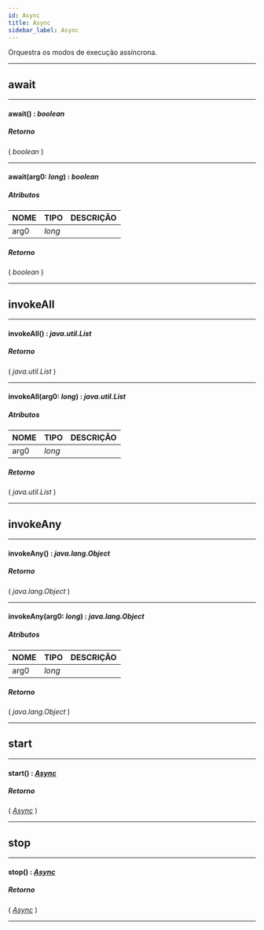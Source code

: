 ```yaml
---
id: Async
title: Async
sidebar_label: Async
---
```


Orquestra os modos de execução assíncrona.

---

## await

---

#### await() : _boolean_
##### Retorno

( _boolean_ )


---

#### await(arg0: _long_) : _boolean_
##### Atributos

| NOME | TIPO | DESCRIÇÃO |
|---|---|---|
| arg0 | _long_ |   |

##### Retorno

( _boolean_ )


---

## invokeAll

---

#### invokeAll() : _java.util.List_
##### Retorno

( _java.util.List_ )


---

#### invokeAll(arg0: _long_) : _java.util.List_
##### Atributos

| NOME | TIPO | DESCRIÇÃO |
|---|---|---|
| arg0 | _long_ |   |

##### Retorno

( _java.util.List_ )


---

## invokeAny

---

#### invokeAny() : _java.lang.Object_
##### Retorno

( _java.lang.Object_ )


---

#### invokeAny(arg0: _long_) : _java.lang.Object_
##### Atributos

| NOME | TIPO | DESCRIÇÃO |
|---|---|---|
| arg0 | _long_ |   |

##### Retorno

( _java.lang.Object_ )


---

## start

---

#### start() : _[Async](../../objects/Async)_
##### Retorno

( _[Async](../../objects/Async)_ )


---

## stop

---

#### stop() : _[Async](../../objects/Async)_
##### Retorno

( _[Async](../../objects/Async)_ )


---

